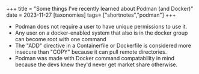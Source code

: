 +++
title = "Some things I've recently learned about Podman (and Docker)"
date = 2023-11-27
[taxonomies]
tags= ["shortnotes","podman"]
+++

- Podman does not require a user to have unique permissions to use it.
- Any user on a docker-enabled system that also is in the docker group can become root with one command
- The "ADD" directive in a Containerfile or Dockerfile is considered more insecure than "COPY" because it can pull remote directories.
- Podman was made with Docker command compatability in mind because the devs knew they'd never get market share otherwise.


